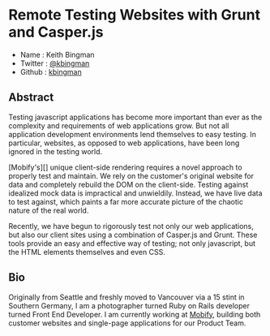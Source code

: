 # Remote Testing Websites with Grunt and Casper.js

* Name      : Keith Bingman
* Twitter   : [@kbingman][]
* Github    : [kbingman][]

## Abstract
Testing javascript applications has become more important than ever as the complexity and requirements of web applications grow. But not all application development environments lend themselves to easy testing. In particular, websites, as opposed to web applications, have been long ignored in the testing world.

[Mobify's][] unique client-side rendering requires a novel approach to properly test and maintain. We rely on the customer's original website for data and completely rebuild the DOM on the client-side. Testing against idealized mock data is impractical and unwieldily. Instead, we have live data to test against, which paints a far more accurate picture of the chaotic nature of the real world. 

Recently, we have begun to rigorously test not only our web applications, but also our client sites using a combination of Casper.js and Grunt. These tools provide an easy and effective way of testing; not only javascript, but the HTML elements themselves and even CSS.

## Bio
Originally from Seattle and freshly moved to Vancouver via a 15 stint in Southern Germany, I am a photographer turned Ruby on Rails developer turned Front End Developer. I am currently working at [Mobify][], building both customer websites and single-page applications for our Product Team. 

[@kbingman]:http://twitter.com/kbingman
[kbingman]:http://github.com/kbingman
[Mobify]:http://www.mobify.com
